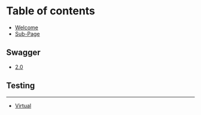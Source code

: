 # Table of contents

* [Welcome](README.md)
* [Sub-Page](sub-page.md)

## Swagger

* [2.0](swagger/2.0.md)

## Testing

---

* [Virtual](https://www.itorix.com)


